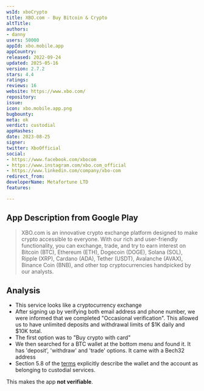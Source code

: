 ```yaml
---
wsId: xboCrypto
title: XBO.com - Buy Bitcoin & Crypto
altTitle: 
authors:
- danny
users: 50000
appId: xbo.mobile.app
appCountry: 
released: 2022-09-24
updated: 2025-05-16
version: 2.7.2
stars: 4.4
ratings: 
reviews: 16
website: https://www.xbo.com/
repository: 
issue: 
icon: xbo.mobile.app.png
bugbounty: 
meta: ok
verdict: custodial
appHashes: 
date: 2023-08-25
signer: 
twitter: XboOfficial
social:
- https://www.facebook.com/xbocom
- https://www.instagram.com/xbo.com_official
- https://www.linkedin.com/company/xbo-com
redirect_from: 
developerName: Metafortune LTD
features: 

---
```


## App Description from Google Play

> XBO.com is an innovative crypto exchange platform designed to make crypto accessible to everyone. With our rich and user-friendly functionality, you can exchange, trade, and try to earn interest on Bitcoin (BTC), Ethereum (ETH), Dogecoin (DOGE), Solana (SOL), Ripple (XRP), Cardano (ADA), Tether (USDT), Avalanche (AVAX), Binance Coin (BNB), and other top cryptocurrencies handpicked by our analysts.

## Analysis 

- This service looks like a cryptocurrency exchange
- After signing up by verifying both email address and phone number, we were informed that we completed "Occasional verification". This allowed us to have unlimited deposits and withdrawal limits of $1K daily and $10K total.
- The first option was to "Buy crypto with card"
- We then searched for a BTC wallet at the bottom menu and found it. It has 'deposit', 'withdraw' and 'trade' options. It came with a Bech32 address
- Section 5.8 of the [terms](https://www.xbo.com/Content/files/Terms&Conditions.pdf) explicitly describe the wallet and the account as belonging to custodial services. 

This makes the app **not verifiable**.
